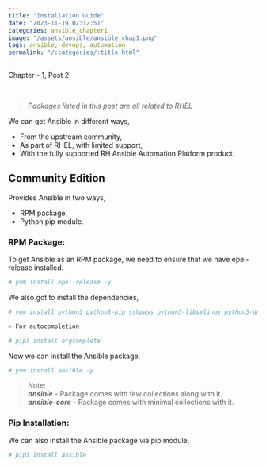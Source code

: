 ```yaml
---
title: "Installation Guide"
date: "2023-11-19 02:12:51"
categories: ansible_chapter1
image: "/assets/ansible/ansible_chap1.png"
tags: ansible, devops, automation
permalink: "/:categories/:title.html"
---
```

Chapter - 1, Post 2

<br> 

> *Packages listed in this post are all related to RHEL*

We can get Ansible in different ways,

- From the upstream community,
- As part of RHEL, with limited support,
- With the fully supported RH Ansible Automation Platform product.

## Community Edition

Provides Ansible in two ways,

- RPM package,
- Python pip module.

### RPM Package:

To get Ansible as an RPM package, we need to ensure that we have epel-release installed.

```bash
# yum install epel-release -y
```
We also got to install the dependencies,

```bash
# yum install python3 python3-pip sshpass python3-libselinux python3-dnf -y

> For autocompletion

# pip3 install argcomplete
```

Now we can install the Ansible package,

```bash
# yum install ansible -y
```

> Note: <br>
> ***ansible*** - Package comes with few collections along with it. <br>
> ***ansible-core*** - Package comes with minimal collections with it.

### Pip Installation:

We can also install the Ansible package via pip module,

```bash
# pip3 install ansible
```

